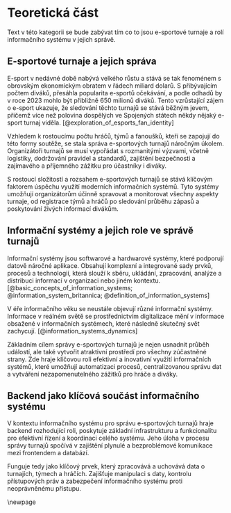 
# Teoretická část

Text v této kategorii se bude zabývat tím co to jsou e-sportové turnaje a rolí informačního systému v jejich správě.

## E-sportové turnaje a jejich správa

E-sport v nedávné době nabývá velkého růstu a stává se tak fenoménem s obrovským ekonomickým obratem v řádech miliard dolarů.
S přibývajícím počtem diváků, přesáhla popularita e-sportů očekávání, a podle odhadů by v roce 2023 mohlo být přibližně 650 milionů diváků.
Tento vzrůstající zájem o e-sport ukazuje, že sledování těchto turnajů se stává běžným jevem, přičemž více než polovina dospělých ve Spojených státech někdy nějaký e-sport turnaj viděla. [@exploration_of_esports_fan_identity]

Vzhledem k rostoucímu počtu hráčů, týmů a fanoušků, kteří se zapojují do této formy soutěže,
se stala správa e-sportových turnajů náročným úkolem.
Organizátoři turnajů se musí vypořádat s rozmanitými výzvami, včetně logistiky,
dodržování pravidel a standardů, zajištění bezpečnosti a zajímavého a příjemného zážitku pro účastníky i diváky.

S rostoucí složitostí a rozsahem e-sportových turnajů se stává klíčovým faktorem úspěchu využití moderních informačních systémů.
Tyto systémy umožňují organizátorům účinně spravovat a monitorovat všechny aspekty turnaje,
od registrace týmů a hráčů po sledování průběhu zápasů a poskytování živých informací divákům.


## Informační systémy a jejich role ve správě turnajů

Informační systémy jsou softwarové a hardwarové systémy, které podporují datově náročné aplikace.
Obsahují komplexní a integrované sady prvků, procesů a technologií, která slouží k sběru, ukládání, zpracování, analýze a distribuci informací v organizaci nebo jiném kontextu. [@basic_concepts_of_information_systems; @information_system_britannica; @definition_of_information_systems]

V éře informačního věku se neustále objevují různé informační systémy.
Informace v reálném světě se prostřednictvím digitalizace mění v informace obsažené v informačních systémech,
které následně skutečný svět zachycují. [@information_systems_dynamics]

Základním cílem správy e-sportových turnajů je nejen usnadnit průběh událostí,
ale také vytvořit atraktivní prostředí pro všechny zúčastněné strany.
Zde hraje klíčovou roli efektivní a inovativní využití informačních systémů,
které umožňují automatizaci procesů, centralizovanou správu dat
a vytváření nezapomenutelného zážitků pro hráče a diváky.

## Backend jako klíčová součást informačního systému

V kontextu informačního systému pro správu e-sportových turnajů hraje backend rozhodující roli,
poskytuje základní infrastrukturu a funkcionalitu pro efektivní řízení a koordinaci celého systému.
Jeho úloha v procesu správy turnajů spočívá v zajištění plynulé a bezproblémové komunikace mezi frontendem a databází.

Funguje tedy jako klíčový prvek, který zpracovává a uchovává data o turnajích, týmech a hráčích.
Zajišťuje manipulaci s daty, kontrolu přístupových práv a zabezpečení informačního systému proti neoprávněnému přístupu.

\newpage

